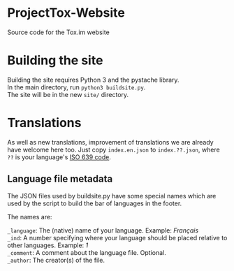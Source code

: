 ProjectTox-Website
==================

Source code for the Tox.im website

Building the site
=================

Building the site requires Python 3 and the pystache library.  
In the main directory, run ``python3 buildsite.py``.  
The site will be in the new ``site/`` directory.

Translations
============

As well as new translations, improvement of translations we are already have welcome here too. Just copy ``index.en.json`` to ``index.??.json``, where ``??`` is your language's [ISO 639 code](https://en.wikipedia.org/wiki/List_of_ISO_639-1_codes).  

Language file metadata
----------------------

The JSON files used by buildsite.py have some special names which are used by the script to build the bar of languages in the footer.

The names are:

``_language``: The (native) name of your language. Example: *Français*  
``_ind``: A number specifying where your language should be placed relative to other languages. Example: *1*  
``_comment``: A comment about the language file. Optional.  
``_author``: The creator(s) of the file.
